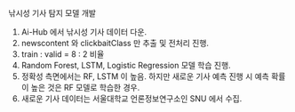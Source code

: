낚시성 기사 탐지 모델 개발

1. Ai-Hub 에서 낚시성 기사 데이터 다운.
2. newscontent 와 clickbaitClass 만 추출 및 전처리 진행.
3. train : valid = 8 : 2 비율
4. Random Forest, LSTM, Logistic Regression 모델 학습 진행.
5. 정확성 측면에서는 RF, LSTM 이 높음. 하지만 새로운 기사 예측 진행 시 예측 확률이 높은 것은 RF 모델로 학습한 경우.
6. 새로운 기사 데이터는 서울대학교 언론정보연구소인 SNU 에서 수집.
